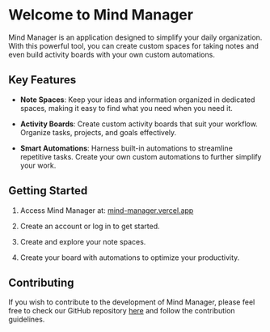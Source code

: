 # Welcome to Mind Manager

Mind Manager is an application designed to simplify your daily organization. With this powerful tool, you can create custom spaces for taking notes and even build activity boards with your own custom automations.

## Key Features

- **Note Spaces**: Keep your ideas and information organized in dedicated spaces, making it easy to find what you need when you need it.

- **Activity Boards**: Create custom activity boards that suit your workflow. Organize tasks, projects, and goals effectively.

- **Smart Automations**: Harness built-in automations to streamline repetitive tasks. Create your own custom automations to further simplify your work.

## Getting Started

1. Access Mind Manager at: [mind-manager.vercel.app](https://mind-manager.vercel.app)

2. Create an account or log in to get started.

3. Create and explore your note spaces.

4. Create your board with automations to optimize your productivity.

## Contributing

If you wish to contribute to the development of Mind Manager, please feel free to check our GitHub repository [here](https://github.com/tiagowalbrinch/mind-manager) and follow the contribution guidelines.
